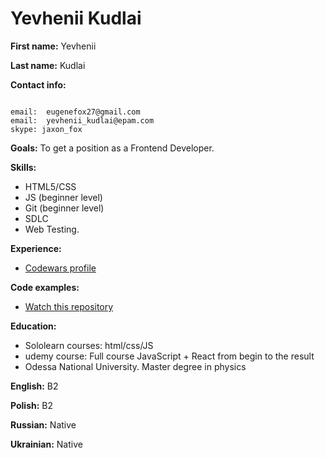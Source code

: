<title>Yevhenii Kudlai | rsschool-cv</title>
<h1 id="yevhenii_kudlai">Yevhenii Kudlai</h1>

<p><strong>First name:</strong> Yevhenii</p>

<p><strong>Last name:</strong> Kudlai</p>

<p><strong>Contact info:</strong></p>

<div class="language-plaintext highlighter-rouge"><div class="highlight"><pre class="highlight"><code>
email:  eugenefox27@gmail.com 
email:  yevhenii_kudlai@epam.com
skype: jaxon_fox
</code></pre></div></div>

<p><strong>Goals:</strong>
To get a position as a Frontend Developer.</p>

<p><strong>Skills:</strong></p>
<ul>
  <li>HTML5/CSS</li>
  <li>JS (beginner level)</li>
  <li>Git (beginner level)</li>
  <li>SDLC</li>
  <li>Web Testing.</li>
</ul>

<p><strong>Experience:</strong></p>

<ul>
  <li><a href="https://www.codewars.com/users/EugeneFox27">Codewars profile</a></li>
</ul>

<p><strong>Code examples:</strong></p>
<ul>
  <li><a href="https://github.com/EugeneFox27/JS_course_HT">Watch this repository</a></li>
</ul>

<p><strong>Education:</strong></p>
<ul>
  <li>Sololearn courses: html/css/JS</li>
  <li>udemy course: Full course JavaScript + React from begin to the result</li>
  
  <li>Odessa National University. Master degree in physics</li>
</ul>

<p><strong>English:</strong> B2</p>
<p><strong>Polish:</strong> B2</p>
<p><strong>Russian:</strong> Native</p>
<p><strong>Ukrainian:</strong> Native</p>
  </body>
</html>
